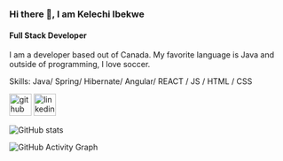 ### Hi there 👋, I am Kelechi Ibekwe
#### Full Stack Developer
I am a developer based out of Canada. My favorite language is Java and outside of programming, I love soccer. 

Skills: Java/ Spring/ Hibernate/ Angular/ REACT / JS / HTML / CSS



[<img src='https://cdn.jsdelivr.net/npm/simple-icons@3.0.1/icons/github.svg' alt='github' height='40'>](https://github.com/Kelechiibekwe)  [<img src='https://cdn.jsdelivr.net/npm/simple-icons@3.0.1/icons/linkedin.svg' alt='linkedin' height='40'>](https://www.linkedin.com/in/https://www.linkedin.com/in/kelechi-ibekwe//)  

![GitHub stats](https://github-readme-stats.vercel.app/api?username=Kelechiibekwe&show_icons=true)  

![GitHub Activity Graph](https://activity-graph.herokuapp.com/graph?username=Kelechiibekwe)  

